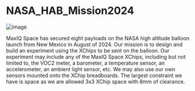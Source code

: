 # NASA_HAB_Mission2024
![image](https://user-images.githubusercontent.com/107643197/221375419-d97fc3f7-f874-4c50-b7d7-c1082380f069.png)

MaxIQ Space has secured eight payloads on the NASA high altitude balloon launch from New Mexico in August of 2024. Our mission is to design and build an experiment using the XChips to be sent on the balloon. Our experiment may include any of the MaxIQ Space XChips, including but not limited to, the VOC2 meter, a barometer, a temperature sensor, an accelerometer, an ambient light sensor, etc. We may also use our own sensors mounted onto the XChip breadboards. The largest constraint we have is space as we are allowed 3x3 XChip space with 8mm of clearance.

